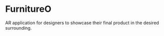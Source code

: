 # FurnitureO
AR application for designers to showcase their final product in the desired surrounding.
